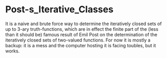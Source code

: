 # Post-s_Iterative_Classes
It is a naive and brute force way to determine the iteratively closed sets of up to 3-ary truth-functions, which are in effect the finite part of the (less than it should be) famous result of Emil Post on the determination of the iteratively closed sets of two-valued functions. For now it is mostly a backup: it is a mess and the computer hosting it is facing toubles, but it works.
